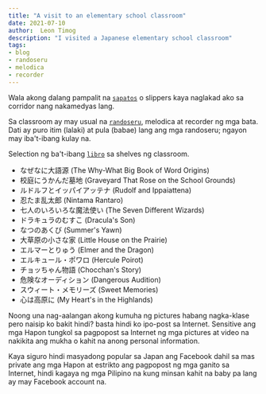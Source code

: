 ```yaml
---
title: "A visit to an elementary school classroom"
date: 2021-07-10
author:  Leon Timog
description: "I visited a Japanese elementary school classroom"
tags:
- blog
- randoseru
- melodica
- recorder
---
```

Wala akong dalang pampalit na [`sapatos`](/visit-to-elementary-school-classroom/shoes-school-entrance.jpg "Shoes in school entrance") o slippers kaya naglakad ako sa corridor nang nakamedyas lang.

Sa classroom ay may usual na [`randoseru`](/visit-to-elementary-school-classroom/randoseru-melodica-recorder.jpg "Randoseru, melodica at recorder"), melodica at recorder ng mga bata. Dati ay puro itim (lalaki) at pula (babae) lang ang mga randoseru; ngayon may iba't-ibang kulay na. 

Selection ng ba't-ibang [`libro`](/visit-to-elementary-school-classroom/classroom-books-on-shelf.jpg "Books on classroom shelf") sa shelves ng classroom.

- なぜなに大語源 (The Why-What Big Book of Word Origins)
- 校庭にうかんだ墓地 (Graveyard That Rose on the School Grounds)
- ルドルフとイッパイアッテナ (Rudolf and Ippaiattena)
- 忍たま乱太郎 (Nintama Rantaro)
- 七人のいろいろな魔法使い (The Seven Different Wizards)
- ドラキュラのむすこ (Dracula's Son)
- なつのあくび (Summer's Yawn)
- 大草原の小さな家 (Little House on the Prairie)
- エルマーとりゅう (Elmer and the Dragon)
- エルキュール・ポワロ (Hercule Poirot)
- チョッちゃん物語 (Chocchan's Story)
- 危険なオーディション (Dangerous Audition)
- スウィート・メモリーズ (Sweet Memories)
- 心は高原に (My Heart's in the Highlands)

Noong una nag-aalangan akong kumuha ng pictures habang nagka-klase pero naisip ko bakit hindi? basta hindi ko ipo-post sa Internet. Sensitive ang mga Hapon tungkol sa pagpopost sa Internet ng mga pictures at video na nakikita ang mukha o kahit na anong personal information.

Kaya siguro hindi masyadong popular sa Japan ang Facebook dahil sa mas private ang mga Hapon at estrikto ang pagpopost ng mga ganito sa Internet, hindi kagaya ng mga Pilipino na kung minsan kahit na baby pa lang ay may Facebook account na.